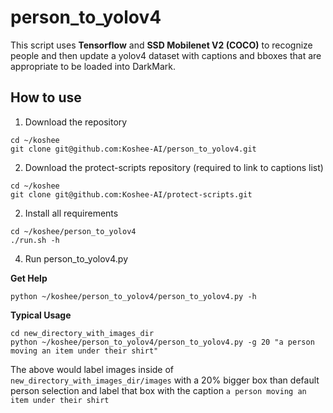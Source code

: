 # person_to_yolov4

This script uses **Tensorflow** and **SSD Mobilenet V2 (COCO)** to recognize
people and then update a yolov4 dataset with captions and bboxes that are
appropriate to be loaded into DarkMark.

## How to use
1. Download the repository
```
cd ~/koshee
git clone git@github.com:Koshee-AI/person_to_yolov4.git
```

2. Download the protect-scripts repository (required to link to captions list)

```
cd ~/koshee
git clone git@github.com:Koshee-AI/protect-scripts.git
```

2. Install all requirements

```
cd ~/koshee/person_to_yolov4
./run.sh -h
```

4. Run person_to_yolov4.py

**Get Help**
```
python ~/koshee/person_to_yolov4/person_to_yolov4.py -h
```

**Typical Usage**
```
cd new_directory_with_images_dir
python ~/koshee/person_to_yolov4/person_to_yolov4.py -g 20 "a person moving an item under their shirt"
```

The above would label images inside of `new_directory_with_images_dir/images` with a 20% bigger box
than default person selection and label that box with the caption `a person moving an item under their shirt`